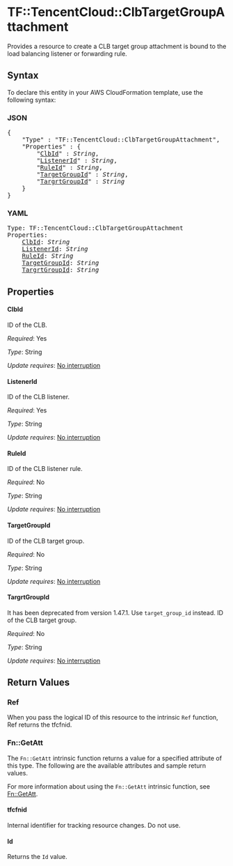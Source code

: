 # TF::TencentCloud::ClbTargetGroupAttachment

Provides a resource to create a CLB target group attachment is bound to the load balancing listener or forwarding rule.

## Syntax

To declare this entity in your AWS CloudFormation template, use the following syntax:

### JSON

<pre>
{
    "Type" : "TF::TencentCloud::ClbTargetGroupAttachment",
    "Properties" : {
        "<a href="#clbid" title="ClbId">ClbId</a>" : <i>String</i>,
        "<a href="#listenerid" title="ListenerId">ListenerId</a>" : <i>String</i>,
        "<a href="#ruleid" title="RuleId">RuleId</a>" : <i>String</i>,
        "<a href="#targetgroupid" title="TargetGroupId">TargetGroupId</a>" : <i>String</i>,
        "<a href="#targrtgroupid" title="TargrtGroupId">TargrtGroupId</a>" : <i>String</i>
    }
}
</pre>

### YAML

<pre>
Type: TF::TencentCloud::ClbTargetGroupAttachment
Properties:
    <a href="#clbid" title="ClbId">ClbId</a>: <i>String</i>
    <a href="#listenerid" title="ListenerId">ListenerId</a>: <i>String</i>
    <a href="#ruleid" title="RuleId">RuleId</a>: <i>String</i>
    <a href="#targetgroupid" title="TargetGroupId">TargetGroupId</a>: <i>String</i>
    <a href="#targrtgroupid" title="TargrtGroupId">TargrtGroupId</a>: <i>String</i>
</pre>

## Properties

#### ClbId

ID of the CLB.

_Required_: Yes

_Type_: String

_Update requires_: [No interruption](https://docs.aws.amazon.com/AWSCloudFormation/latest/UserGuide/using-cfn-updating-stacks-update-behaviors.html#update-no-interrupt)

#### ListenerId

ID of the CLB listener.

_Required_: Yes

_Type_: String

_Update requires_: [No interruption](https://docs.aws.amazon.com/AWSCloudFormation/latest/UserGuide/using-cfn-updating-stacks-update-behaviors.html#update-no-interrupt)

#### RuleId

ID of the CLB listener rule.

_Required_: No

_Type_: String

_Update requires_: [No interruption](https://docs.aws.amazon.com/AWSCloudFormation/latest/UserGuide/using-cfn-updating-stacks-update-behaviors.html#update-no-interrupt)

#### TargetGroupId

ID of the CLB target group.

_Required_: No

_Type_: String

_Update requires_: [No interruption](https://docs.aws.amazon.com/AWSCloudFormation/latest/UserGuide/using-cfn-updating-stacks-update-behaviors.html#update-no-interrupt)

#### TargrtGroupId

It has been deprecated from version 1.47.1. Use `target_group_id` instead. ID of the CLB target group.

_Required_: No

_Type_: String

_Update requires_: [No interruption](https://docs.aws.amazon.com/AWSCloudFormation/latest/UserGuide/using-cfn-updating-stacks-update-behaviors.html#update-no-interrupt)

## Return Values

### Ref

When you pass the logical ID of this resource to the intrinsic `Ref` function, Ref returns the tfcfnid.

### Fn::GetAtt

The `Fn::GetAtt` intrinsic function returns a value for a specified attribute of this type. The following are the available attributes and sample return values.

For more information about using the `Fn::GetAtt` intrinsic function, see [Fn::GetAtt](https://docs.aws.amazon.com/AWSCloudFormation/latest/UserGuide/intrinsic-function-reference-getatt.html).

#### tfcfnid

Internal identifier for tracking resource changes. Do not use.

#### Id

Returns the <code>Id</code> value.

